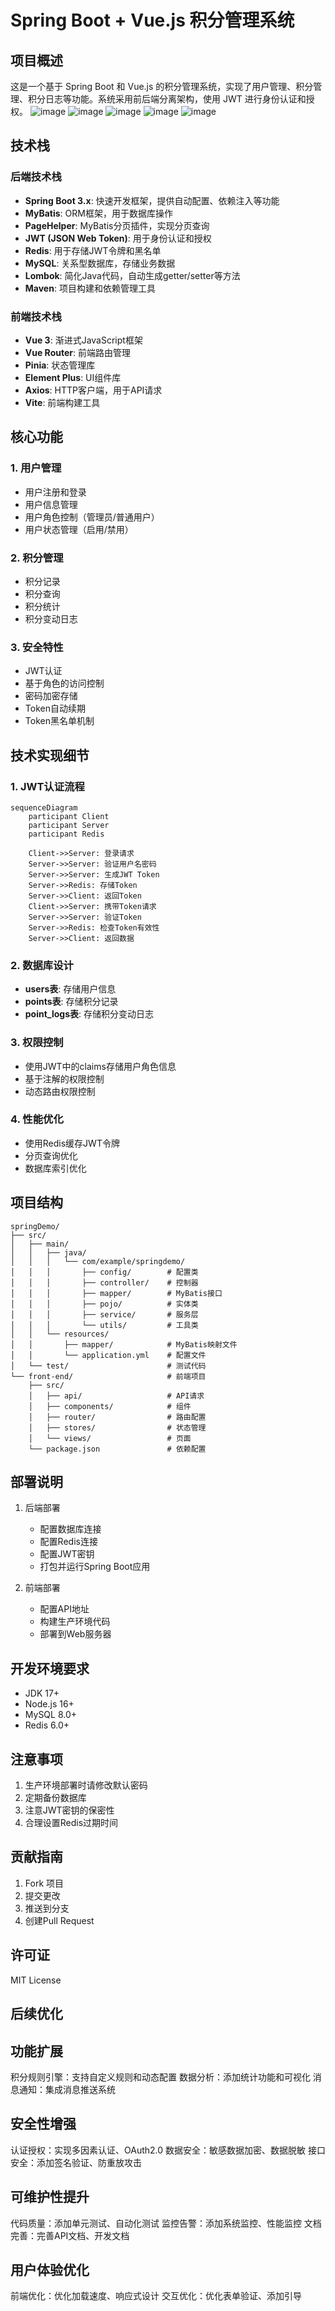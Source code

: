 # Spring Boot + Vue.js 积分管理系统

## 项目概述
这是一个基于 Spring Boot 和 Vue.js 的积分管理系统，实现了用户管理、积分管理、积分日志等功能。系统采用前后端分离架构，使用 JWT 进行身份认证和授权。
![image](https://github.com/user-attachments/assets/d3657b41-a934-4172-997c-621f9366a087)
![image](https://github.com/user-attachments/assets/09460535-3a95-4a75-b458-45b3ecd827c5)
![image](https://github.com/user-attachments/assets/9ec1151c-7048-4600-b0a9-283ce961b63e)
![image](https://github.com/user-attachments/assets/65d21266-add5-4142-bbc8-c23dbeeac117)
![image](https://github.com/user-attachments/assets/d37df6da-8d58-48a7-add3-9a0f2c76067c)

## 技术栈

### 后端技术栈
- **Spring Boot 3.x**: 快速开发框架，提供自动配置、依赖注入等功能
- **MyBatis**: ORM框架，用于数据库操作
- **PageHelper**: MyBatis分页插件，实现分页查询
- **JWT (JSON Web Token)**: 用于身份认证和授权
- **Redis**: 用于存储JWT令牌和黑名单
- **MySQL**: 关系型数据库，存储业务数据
- **Lombok**: 简化Java代码，自动生成getter/setter等方法
- **Maven**: 项目构建和依赖管理工具

### 前端技术栈
- **Vue 3**: 渐进式JavaScript框架
- **Vue Router**: 前端路由管理
- **Pinia**: 状态管理库
- **Element Plus**: UI组件库
- **Axios**: HTTP客户端，用于API请求
- **Vite**: 前端构建工具

## 核心功能

### 1. 用户管理
- 用户注册和登录
- 用户信息管理
- 用户角色控制（管理员/普通用户）
- 用户状态管理（启用/禁用）

### 2. 积分管理
- 积分记录
- 积分查询
- 积分统计
- 积分变动日志

### 3. 安全特性
- JWT认证
- 基于角色的访问控制
- 密码加密存储
- Token自动续期
- Token黑名单机制

## 技术实现细节

### 1. JWT认证流程
```mermaid
sequenceDiagram
    participant Client
    participant Server
    participant Redis
    
    Client->>Server: 登录请求
    Server->>Server: 验证用户名密码
    Server->>Server: 生成JWT Token
    Server->>Redis: 存储Token
    Server->>Client: 返回Token
    Client->>Server: 携带Token请求
    Server->>Server: 验证Token
    Server->>Redis: 检查Token有效性
    Server->>Client: 返回数据
```

### 2. 数据库设计
- **users表**: 存储用户信息
- **points表**: 存储积分记录
- **point_logs表**: 存储积分变动日志

### 3. 权限控制
- 使用JWT中的claims存储用户角色信息
- 基于注解的权限控制
- 动态路由权限控制

### 4. 性能优化
- 使用Redis缓存JWT令牌
- 分页查询优化
- 数据库索引优化

## 项目结构
```
springDemo/
├── src/
│   ├── main/
│   │   ├── java/
│   │   │   └── com/example/springdemo/
│   │   │       ├── config/        # 配置类
│   │   │       ├── controller/    # 控制器
│   │   │       ├── mapper/        # MyBatis接口
│   │   │       ├── pojo/          # 实体类
│   │   │       ├── service/       # 服务层
│   │   │       └── utils/         # 工具类
│   │   └── resources/
│   │       ├── mapper/            # MyBatis映射文件
│   │       └── application.yml    # 配置文件
│   └── test/                      # 测试代码
└── front-end/                     # 前端项目
    ├── src/
    │   ├── api/                   # API请求
    │   ├── components/            # 组件
    │   ├── router/                # 路由配置
    │   ├── stores/                # 状态管理
    │   └── views/                 # 页面
    └── package.json               # 依赖配置
```

## 部署说明
1. 后端部署
   - 配置数据库连接
   - 配置Redis连接
   - 配置JWT密钥
   - 打包并运行Spring Boot应用

2. 前端部署
   - 配置API地址
   - 构建生产环境代码
   - 部署到Web服务器

## 开发环境要求
- JDK 17+
- Node.js 16+
- MySQL 8.0+
- Redis 6.0+

## 注意事项
1. 生产环境部署时请修改默认密码
2. 定期备份数据库
3. 注意JWT密钥的保密性
4. 合理设置Redis过期时间

## 贡献指南
1. Fork 项目
2. 提交更改
3. 推送到分支
4. 创建Pull Request

## 许可证
MIT License 
## 后续优化
## 功能扩展
积分规则引擎：支持自定义规则和动态配置
数据分析：添加统计功能和可视化
消息通知：集成消息推送系统
## 安全性增强
认证授权：实现多因素认证、OAuth2.0
数据安全：敏感数据加密、数据脱敏
接口安全：添加签名验证、防重放攻击
## 可维护性提升
代码质量：添加单元测试、自动化测试
监控告警：添加系统监控、性能监控
文档完善：完善API文档、开发文档
## 用户体验优化
前端优化：优化加载速度、响应式设计
交互优化：优化表单验证、添加引导
